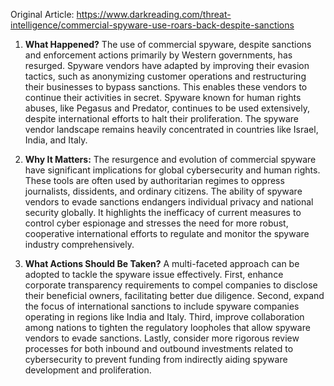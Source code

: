 Original Article: https://www.darkreading.com/threat-intelligence/commercial-spyware-use-roars-back-despite-sanctions

1. **What Happened?**
The use of commercial spyware, despite sanctions and enforcement actions primarily by Western governments, has resurged. Spyware vendors have adapted by improving their evasion tactics, such as anonymizing customer operations and restructuring their businesses to bypass sanctions. This enables these vendors to continue their activities in secret. Spyware known for human rights abuses, like Pegasus and Predator, continues to be used extensively, despite international efforts to halt their proliferation. The spyware vendor landscape remains heavily concentrated in countries like Israel, India, and Italy.

2. **Why It Matters:**
The resurgence and evolution of commercial spyware have significant implications for global cybersecurity and human rights. These tools are often used by authoritarian regimes to oppress journalists, dissidents, and ordinary citizens. The ability of spyware vendors to evade sanctions endangers individual privacy and national security globally. It highlights the inefficacy of current measures to control cyber espionage and stresses the need for more robust, cooperative international efforts to regulate and monitor the spyware industry comprehensively.

3. **What Actions Should Be Taken?**
A multi-faceted approach can be adopted to tackle the spyware issue effectively. First, enhance corporate transparency requirements to compel companies to disclose their beneficial owners, facilitating better due diligence. Second, expand the focus of international sanctions to include spyware companies operating in regions like India and Italy. Third, improve collaboration among nations to tighten the regulatory loopholes that allow spyware vendors to evade sanctions. Lastly, consider more rigorous review processes for both inbound and outbound investments related to cybersecurity to prevent funding from indirectly aiding spyware development and proliferation.